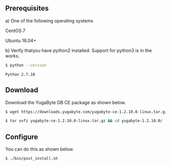 ## Prerequisites

a) One of the following operating systems

<i class="icon-centos"></i> CentOS 7 

<i class="icon-ubuntu"></i> Ubuntu 16.04+

b) Verify thatyou have python2 installed. Support for python3 is in the works.

```sh
$ python --version
```

```
Python 2.7.10
```

## Download

Download the YugaByte DB CE package as shown below.

```sh
$ wget https://downloads.yugabyte.com/yugabyte-ce-1.2.10.0-linux.tar.gz
```

```sh
$ tar xvfz yugabyte-ce-1.2.10.0-linux.tar.gz && cd yugabyte-1.2.10.0/
```

## Configure

You can do this as shown below.

```sh
$ ./bin/post_install.sh
```
